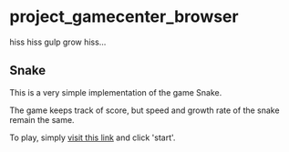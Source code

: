 project_gamecenter_browser
==========================

hiss hiss gulp grow hiss...

## Snake


This is a very simple implementation of the game Snake.

The game keeps track of score, but speed and growth rate of the snake remain the same.

To play, simply [visit this link](http://htmlpreview.github.io/?https://github.com/yxlau/project_game_center_browser/blob/master/snake.html) and click 'start'.


